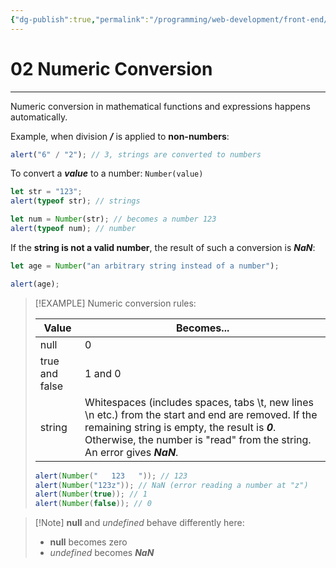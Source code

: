 ```yaml
---
{"dg-publish":true,"permalink":"/programming/web-development/front-end/javascript-vanilla/01-basics/05-type-conversion/02-numeric-conversion/","tags":["programming","webdevelopment","frontend","JavaScript"]}
---
```



# 02 Numeric Conversion

---

Numeric conversion in mathematical functions and expressions happens automatically.

Example, when division **_/_** is applied to **non-numbers**:

```javascript
alert("6" / "2"); // 3, strings are converted to numbers
```

To convert a **_value_** to a number:
`Number(value)`

```javascript
let str = "123";
alert(typeof str); // strings

let num = Number(str); // becomes a number 123
alert(typeof num); // number
```

If the **string is not a valid number**,
the result of such a conversion is **_NaN_**:

```javascript
let age = Number("an arbitrary string instead of a number");

alert(age);
```

> [!EXAMPLE] Numeric conversion rules:
>
> | Value          | Becomes...                                                                                                                                                                                                                          |
> | -------------- | ----------------------------------------------------------------------------------------------------------------------------------------------------------------------------------------------------------------------------------- |
> | null           | 0                                                                                                                                                                                                                                   |
> | true and false | 1 and 0                                                                                                                                                                                                                             |
> | string         | Whitespaces (includes spaces, tabs \\t, new lines \\n etc.) from the start and end are removed. If the remaining string is empty, the result is **_0_**. Otherwise, the number is "read" from the string. An error gives **_NaN_**. |
>
> ```javascript
> alert(Number("   123   ")); // 123
> alert(Number("123z")); // NaN (error reading a number at "z")
> alert(Number(true)); // 1
> alert(Number(false)); // 0
> ```

> [!Note] **null** and _undefined_ behave differently here:
>
> - **null** becomes zero
> - _undefined_ becomes **_NaN_**
